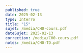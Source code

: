 ```yaml
---
published: true
date: 2025-02-13
type: Interro
title: "15"
sujet: /media/CH0-cours.pdf
dateSujet: 2025-02-13
correction: /media/CH0-cours.pdf
notes: /media/CH0-TD.pdf
---
```

